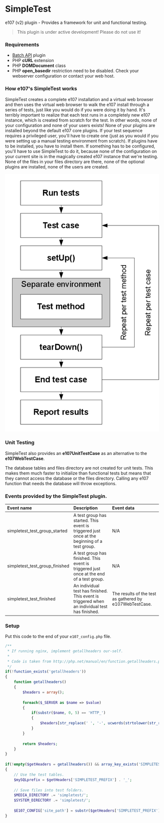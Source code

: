 SimpleTest
==========

e107 (v2) plugin - Provides a framework for unit and functional testing.

> This plugin is under active development! Please do not use it!

### Requirements

- [Batch API](https://github.com/lonalore/batch) plugin
- PHP **cURL** extension
- PHP **DOMDocument** class
- PHP **open_basedir** restriction need to be disabled. Check your webserver configuration or contact your web host.

### How e107's SimpleTest works

SimpleTest creates a complete e107 installation and a virtual web browser and then uses the virtual web browser to walk the e107 install through a series of tests, just like you would do if you were doing it by hand. It's terribly important to realize that each test runs in a completely new e107 instance, which is created from scratch for the test. In other words, none of your configuration and none of your users exists! None of your plugins are installed beyond the default e107 core plugins. If your test sequence requires a privileged user, you'll have to create one (just as you would if you were setting up a manual testing environment from scratch). If plugins have to be installed, you have to install them. If something has to be configured, you'll have to use SimpleTest to do it, because none of the configuration on your current site is in the magically created e107 instance that we're testing. None of the files in your files directory are there, none of the optional plugins are installed, none of the users are created.

![SimpleTest Overview](https://raw.githubusercontent.com/lonalore/simpletest/master/assets/images/readme/simpletest_overview.png)

### Unit Testing

SimpleTest also provides an **e107UnitTestCase** as an alternative to the **e107WebTestCase**.

The database tables and files directory are not created for unit tests. This makes them much faster to initialize than functional tests but means that they cannot access the database or the files directory. Calling any e107 function that needs the database will throw exceptions.

### Events provided by the SimpleTest plugin.

| Event name                     | Description                                                                                    | Event data                                              |
| :----------------------------- |:-----------------------------------------------------------------------------------------------| :-------------------------------------------------------|
| simpletest_test_group_started  | A test group has started. This event is triggered just once at the beginning of a test group.  | N/A                                                     |
| simpletest_test_group_finished | A test group has finished. This event is triggered just once at the end of a test group.       | N/A                                                     |
| simpletest_test_finished       | An individual test has finished. This event is triggered when an individual test has finished. | The results of the test as gathered by e107WebTestCase. |

### Setup

Put this code to the end of your `e107_config.php` file.

```php
/**
 * If running nginx, implement getallheaders our-self.
 *
 * Code is taken from http://php.net/manual/en/function.getallheaders.php
 */
if(!function_exists('getallheaders'))
{
	function getallheaders()
	{
		$headers = array();

		foreach($_SERVER as $name => $value)
		{
			if(substr($name, 0, 5) == 'HTTP_')
			{
				$headers[str_replace(' ', '-', ucwords(strtolower(str_replace('_', ' ', substr($name, 5)))))] = $value;
			}
		}

		return $headers;
	}
}

if(!empty($getHeaders = getallheaders()) && array_key_exists('SIMPLETEST_PREFIX', $getHeaders))
{
	// Use the test tables.
	$mySQLprefix = $getHeaders['SIMPLETEST_PREFIX'] . '_';

	// Save files into test folders.
	$MEDIA_DIRECTORY .= 'simpletest/';
	$SYSTEM_DIRECTORY .= 'simpletest/';

	$E107_CONFIG['site_path'] = substr($getHeaders['SIMPLETEST_PREFIX'], 10);
}
```
